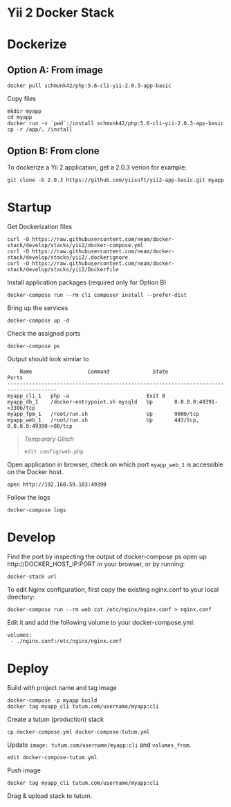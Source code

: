 Yii 2 Docker Stack
==================

# Dockerize

## Option A: From image

    docker pull schmunk42/php:5.6-cli-yii-2.0.3-app-basic

Copy files

    mkdir myapp
    cd myapp
    docker run -v `pwd`:/install schmunk42/php:5.6-cli-yii-2.0.3-app-basic cp -r /app/. /install

## Option B: From clone

To dockerize a Yii 2 application, get a 2.0.3 verion for example:

    git clone -b 2.0.3 https://github.com/yiisoft/yii2-app-basic.git myapp

# Startup
    
Get Dockerization files    
      
    curl -O https://raw.githubusercontent.com/neam/docker-stack/develop/stacks/yii2/docker-compose.yml
    curl -O https://raw.githubusercontent.com/neam/docker-stack/develop/stacks/yii2/.dockerignore
    curl -O https://raw.githubusercontent.com/neam/docker-stack/develop/stacks/yii2/Dockerfile

Install application packages (required only for Option B)

    docker-compose run --rm cli composer install --prefer-dist
   
Bring up the services
   
    docker-compose up -d

Check the assigned ports

    docker-compose ps

Output should look similar to

        Name                  Command              State                Ports              
    --------------------------------------------------------------------------------------
    myapp_cli_1   php -a                         Exit 0                                  
    myapp_db_1    /docker-entrypoint.sh mysqld   Up       0.0.0.0:49391->3306/tcp        
    myapp_fpm_1   /root/run.sh                   Up       9000/tcp                       
    myapp_web_1   /root/run.sh                   Up       443/tcp, 0.0.0.0:49390->80/tcp 

> *Temporary Glitch*
> 
>     edit config/web.php

Open application in browser, check on which port `myapp_web_1` is accessible on the Docker host.

    open http://192.168.59.103:49390

Follow the logs

    docker-compose logs

# Develop

Find the port by inspecting the output of docker-compose ps
open up http://DOCKER_HOST_IP:PORT in your browser, or by running:

    docker-stack url

To edit Nginx configuration, first copy the existing nginx.conf to your local directory:

    docker-compose run --rm web cat /etc/nginx/nginx.conf > nginx.conf

Edit it and add the following volume to your docker-compose.yml:

    volumes:
     - ./nginx.conf:/etc/nginx/nginx.conf

# Deploy

Build with project name and tag image   
   
    docker-compose -p myapp build
    docker tag myapp_cli tutum.com/username/myapp:cli

Create a tutum (production) stack    
    
    cp docker-compose.yml docker-compose-tutum.yml

Update `image: tutum.com/username/myapp:cli` and `volumes_from`.
    
    edit docker-compose-tutum.yml
    
Push image 

    docker tag myapp_cli tutum.com/username/myapp:cli
    
Drag & upload stack to tutum.    